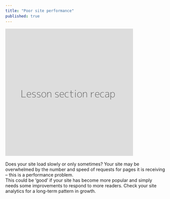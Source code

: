 ```yaml
---
title: "Poor site performance"
published: true
---
```

![](recap.png)

Does your site load slowly or only sometimes? Your site may be overwhelmed by the number and speed of requests for pages it is receiving – this is a performance problem.
<br>
This could be ‘good’ if your site has become more popular and simply needs some improvements to respond to more readers. Check your site analytics for a long-term pattern in growth.
